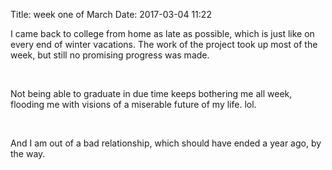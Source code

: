 Title: week one of March
Date: 2017-03-04 11:22

<p>I came back to college from home as late as possible, which is just like on every end of winter vacations. The work of the project took up most of the week, but still no promising progress was made.</p> 
<p><br /></p> 
<p>Not being able to graduate in due time keeps bothering me all week, flooding me with visions of a miserable future of my life. lol.</p> 
<p><br /></p> 
<p>And I am out of a bad relationship, which should have ended a year ago, by the way.<br /></p>
